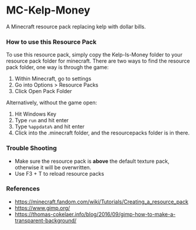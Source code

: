 # MC-Kelp-Money
A Minecraft resource pack replacing kelp with dollar bills.


### How to use this Resource Pack
To use this resource pack, simply copy the Kelp-Is-Money folder to your resource pack folder for minecraft. There are two ways to find the resource pack folder, one
way is through the game:
1) Within Minecraft, go to settings
2) Go into Options > Resource Packs
3) Click Open Pack Folder

Alternatively, without the game open:
1) Hit Windows Key
2) Type `run` and hit enter
3) Type `%appdata%` and hit enter
4) Click into the .minecraft folder, and the resourcepacks folder is in there.

### Trouble Shooting
- Make sure the resource pack is **above** the default texture pack, otherwise it will be overwritten.
- Use F3 + T to reload resource packs

### References

- https://minecraft.fandom.com/wiki/Tutorials/Creating_a_resource_pack
- https://www.gimp.org/
- https://thomas-cokelaer.info/blog/2016/09/gimp-how-to-make-a-transparent-background/
